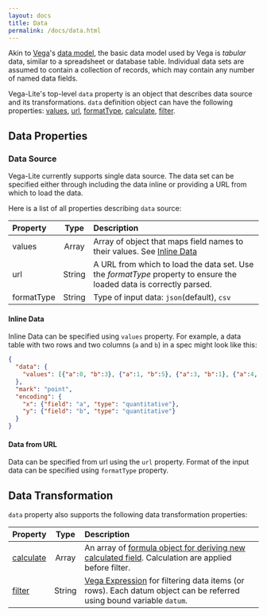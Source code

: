 ```yaml
---
layout: docs
title: Data
permalink: /docs/data.html
---
```


Akin to [Vega](/vega/vega)'s [data model](vega/vega/wiki/Data), the basic data model used by Vega is _tabular_ data, similar to a spreadsheet or database table. Individual data sets are assumed to contain a collection of records, which may contain any number of named data fields.

Vega-Lite's top-level `data` property is an object that describes data source and its transformations.
`data` definition object can have the following properties:
[values](#data-source),
[url](#data-source),
[formatType](#data-source),
[calculate](#data-transformation),
[filter](#data-transformation).

## Data Properties


### Data Source

Vega-Lite currently supports single data source.  The data set can be specified either through including the data inline or providing a URL from which to load the data.

Here is a list of all properties describing `data` source:

| Property      | Type          | Description    |
| :------------ |:-------------:| :------------- |
| values        | Array         | Array of object that maps field names to their values.  See [Inline Data](#Inline-Data) |
| url           | String        | A URL from which to load the data set. Use the _formatType_ property to ensure the loaded data is correctly parsed. |
| formatType    | String        | Type of input data: `json`(default), `csv` |



#### Inline Data

Inline Data can be specified using `values` property.
For example, a data table with two rows and two columns (`a` and `b`) in a spec might look like this:

```json
{
  "data": {
    "values": [{"a":0, "b":3}, {"a":1, "b":5}, {"a":3, "b":1}, {"a":4, "b":2}]
  },
  "mark": "point",
  "encoding": {
    "x": {"field": "a", "type": "quantitative"},
    "y": {"field": "b", "type": "quantitative"}
  }
}
```

#### Data from URL

Data can be specified from url using the `url` property.  Format of the input data can be specified using `formatType` property.  

## Data Transformation

`data` property also supports the following data transformation properties:

| Property      | Type          | Description    |
| :------------ |:-------------:| :------------- |
| [calculate](transformation.html#calculate)     | Array         | An array of [formula object for deriving new calculated field](#calculate-field).  Calculation are applied before filter. |
| [filter](transformation.html#filter)        | String        | [Vega Expression](https://github.com/vega/vega/wiki/Expressions) for filtering data items (or rows).  Each datum object can be referred using bound variable `datum`. |
